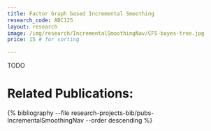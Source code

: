 ```yaml
---
title: Factor Graph based Incremental Smoothing
research_code: ABC125
layout: research
image: /img/research/IncrementalSmoothingNav/CFS-bayes-tree.jpg
price: 15 # for sorting 

---
```


TODO

# Related Publications: 
{% bibliography --file research-projects-bib/pubs-IncrementalSmoothingNav --order descending %}

